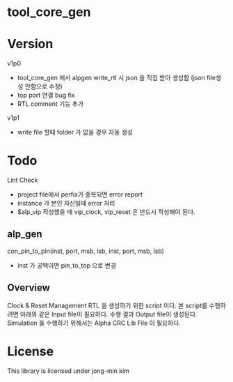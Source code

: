 # tool_core_gen

# Version
v1p0
- tool_core_gen 에서 alpgen write_rtl 시 json 을 직접 받아 생성함 (json file생성 안함으로 수정)
- top port 연결 bug fix
- RTL comment 기능 추가

v1p1
- write file 할때 folder 가 없을 경우 자동 생성



# Todo
Lint Check
- project file에서 perfix가 중복되면 error report
- instance 가 본인 자신일때 error 처리
- $alp_vip 작성했을 때 vip_clock, vip_reset 은 반드시 작성해야 된다.

## alp_gen
con_pin_to_pin(inst, port, msb, lsb, inst, port, msb, lsb)
- inst 가 공백이면 pin_to_top 으로 변경

## Overview
Clock & Reset Management RTL 을 생성하기 위한 script 이다.
본 script를 수행하려면 아래와 같은 Input file이 필요하다.
수행 결과 Output file이 생성된다.
Simulation 을 수행하기 위해서는 Alpha CRC Lib File 이 필요하다.



# License
This library is licensed under jong-min kim
